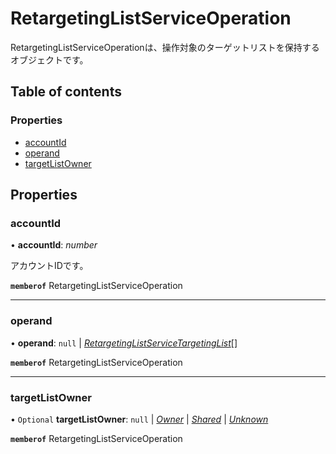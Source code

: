 # RetargetingListServiceOperation


<div lang=\"ja\">RetargetingListServiceOperationは、操作対象のターゲットリストを保持するオブジェクトです。</div> 

## Table of contents

### Properties

- [accountId](retargetinglistserviceoperation.md#accountid)
- [operand](retargetinglistserviceoperation.md#operand)
- [targetListOwner](retargetinglistserviceoperation.md#targetlistowner)

## Properties

### accountId

• **accountId**: *number*

<div lang=\"ja\">アカウントIDです。</div> 

**`memberof`** RetargetingListServiceOperation

___

### operand

• **operand**: ``null`` \| [*RetargetingListServiceTargetingList*](retargetinglistservicetargetinglist.md)[]

**`memberof`** RetargetingListServiceOperation

___

### targetListOwner

• `Optional` **targetListOwner**: ``null`` \| [*Owner*](./enums/retargetinglistservicetargetlistowner.md#owner) \| [*Shared*](./enums/retargetinglistservicetargetlistowner.md#shared) \| [*Unknown*](./enums/retargetinglistservicetargetlistowner.md#unknown)

**`memberof`** RetargetingListServiceOperation
